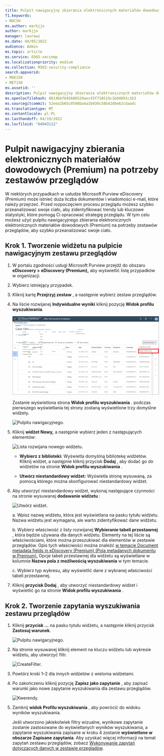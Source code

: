 ```yaml
---
title: Pulpit nawigacyjny zbierania elektronicznych materiałów dowodowych (Premium) na potrzeby zestawów przeglądów
f1.keywords:
- NOCSH
ms.author: markjjo
author: markjjo
manager: laurawi
ms.date: 04/05/2022
audience: Admin
ms.topic: article
ms.service: O365-seccomp
ms.localizationpriority: medium
ms.collection: M365-security-compliance
search.appverid:
- MOE150
- MET150
ms.assetid: ''
description: Pulpit nawigacyjny zbierania elektronicznych materiałów dowodowych w usłudze Microsoft Purview (Premium) umożliwia zestawy przeglądów, aby szybko przeanalizować swoje ciało w celu zidentyfikowania trendów lub kluczowych statystyk, które pomogą Ci opracować strategię przeglądu.
ms.openlocfilehash: 8814bbf645686529aec43f710519c1bd4891c1b3
ms.sourcegitcommit: 52eea2b65c0598ba4a1b930c58b42dbe62cdaadc
ms.translationtype: MT
ms.contentlocale: pl-PL
ms.lasthandoff: 04/19/2022
ms.locfileid: "64943112"
---
```

# <a name="ediscovery-premium-dashboard-for-review-sets"></a>Pulpit nawigacyjny zbierania elektronicznych materiałów dowodowych (Premium) na potrzeby zestawów przeglądów

W niektórych przypadkach w usłudze Microsoft Purview eDiscovery (Premium) może istnieć duża liczba dokumentów i wiadomości e-mail, które należy przejrzeć. Przed rozpoczęciem procesu przeglądu możesz szybko przeanalizować swoje ciało, aby zidentyfikować trendy lub kluczowe statystyki, które pomogą Ci opracować strategię przeglądu. W tym celu możesz użyć pulpitu nawigacyjnego zbierania elektronicznych elektronicznych materiałów dowodowych (Premium) na potrzeby zestawów przeglądów, aby szybko przeanalizować swoje ciało.

## <a name="step-1-create-a-widget-on-the-review-set-dashboard"></a>Krok 1. Tworzenie widżetu na pulpicie nawigacyjnym zestawu przeglądów

1. W portalu zgodności usługi Microsoft Purview przejdź do obszaru **eDiscovery > eDiscovery (Premium),** aby wyświetlić listę przypadków w organizacji.
  
2. Wybierz istniejący przypadek.
  
3. Kliknij kartę **Przejrzyj zestaw** , a następnie wybierz zestaw przeglądów.
  
4. Na liście rozwijanej **Indywidualne wyniki** kliknij pozycję **Widok profilu wyszukiwania**. 

   ![DashbordPivot.](../media/dashboardpivot.png)

   Zostanie wyświetlona strona **Widok profilu wyszukiwania** . podczas pierwszego wyświetlania tej strony zostaną wyświetlone trzy domyślne widżety.

   ![Pulpitu nawigacyjnego.](../media/dashboardonly.png)
  
5. Kliknij **widżet Nowy,** a następnie wybierz jeden z następujących elementów:

   ![Lista rozwijana nowego widżetu.](../media/NewWidgetDropdownBox.png)

   - **Wybierz z biblioteki:** Wyświetla domyślną bibliotekę widżetów. Kliknij widżet, a następnie kliknij przycisk **Dodaj** , aby dodać go do widżetów na stronie **Widok profilu wyszukiwania** .
  
   - **Utwórz niestandardowy widżet:** Wyświetla stronę wysuwaną, za pomocą którego można skonfigurować niestandardowy widżet. 

6. Aby utworzyć niestandardowy widżet, wykonaj następujące czynności na stronie wysuwanej **dodawanie widżetu** :

   ![Utwórz widżet.](../media/addwidget.png)

    a. Wpisz nazwę widżetu, która jest wyświetlana na pasku tytułu widżetu. Nazwa widżetu jest wymagana, ale warto zidentyfikować dane widżetu.

    b. Wybierz właściwość z listy rozwijanej **Wybieranie tabeli przestawnej** , która będzie używana dla danych widżetu. Elementy na tej liście są właściwościami, które można przeszukiwać dla elementów w zestawie przeglądów. Opis tych właściwości można znaleźć [w temacie Document metadata fields in eDiscovery (Premium) (Pola metadanych dokumentu w Premium).](document-metadata-fields-in-Advanced-eDiscovery.md) Opcje tabeli przestawnej dla widżetu są wyświetlane w kolumnie **Nazwa pola z możliwością wyszukiwania** w tym temacie.

    c. Wybierz typ wykresu, aby wyświetlić dane z wybranej właściwości tabeli przestawnej.

  6. Kliknij **przycisk Dodaj** , aby utworzyć niestandardowy widżet i wyświetlić go na stronie **Widok profilu wyszukiwania** .

## <a name="step-2-create-a-review-set-search-query"></a>Krok 2. Tworzenie zapytania wyszukiwania zestawu przeglądów

1. Kliknij **przycisk ...** na pasku tytułu widżetu, a następnie kliknij przycisk **Zastosuj warunek**.

   ![Pulpitu nawigacyjnego.](../media/searchprofilehome.png)

2. Na stronie wysuwanej kliknij element na kluczu widżetu lub wykresie widżetu, aby utworzyć filtr.

   ![CreateFilter.](../media/applyconditionfilter.png)

3. Powtórz kroki 1–2 dla innych widżetów z wieloma widżetami. 

4. Po zakończeniu kliknij pozycję **Zapisz jako zapytanie** , aby zapisać warunki jako nowe zapytanie wyszukiwania dla zestawu przeglądów.

   ![Kwerendy.](../media/savequery.png)

5. Zamknij **widok Profilu wyszukiwania** , aby powrócić do widoku wyników wyszukiwania.

   Jeśli utworzono jakiekolwiek filtry wizualne, wynikowe zapytanie zostanie zastosowane do wyświetlanych wyników wyszukiwania, a zapytanie wyszukiwania zapisane w kroku 4 zostanie **wyświetlone w obszarze Zapisane zapytania**. Aby uzyskać więcej informacji na temat zapytań zestawu przeglądów, zobacz [Wykonywanie zapytań dotyczących danych w zestawie przeglądów](review-set-search.md).
